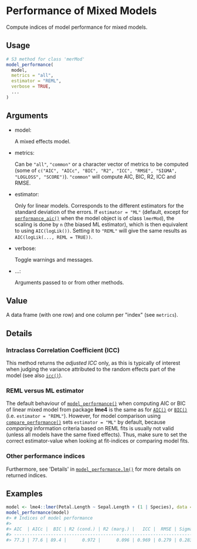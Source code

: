 # Performance of Mixed Models

Compute indices of model performance for mixed models.

## Usage

``` r
# S3 method for class 'merMod'
model_performance(
  model,
  metrics = "all",
  estimator = "REML",
  verbose = TRUE,
  ...
)
```

## Arguments

- model:

  A mixed effects model.

- metrics:

  Can be `"all"`, `"common"` or a character vector of metrics to be
  computed (some of
  `c("AIC", "AICc", "BIC", "R2", "ICC", "RMSE", "SIGMA", "LOGLOSS", "SCORE")`).
  `"common"` will compute AIC, BIC, R2, ICC and RMSE.

- estimator:

  Only for linear models. Corresponds to the different estimators for
  the standard deviation of the errors. If `estimator = "ML"` (default,
  except for
  [`performance_aic()`](https://easystats.github.io/performance/reference/performance_aicc.md)
  when the model object is of class `lmerMod`), the scaling is done by
  `n` (the biased ML estimator), which is then equivalent to using
  `AIC(logLik())`. Setting it to `"REML"` will give the same results as
  `AIC(logLik(..., REML = TRUE))`.

- verbose:

  Toggle warnings and messages.

- ...:

  Arguments passed to or from other methods.

## Value

A data frame (with one row) and one column per "index" (see `metrics`).

## Details

### Intraclass Correlation Coefficient (ICC)

This method returns the *adjusted ICC* only, as this is typically of
interest when judging the variance attributed to the random effects part
of the model (see also
[`icc()`](https://easystats.github.io/performance/reference/icc.md)).

### REML versus ML estimator

The default behaviour of
[`model_performance()`](https://easystats.github.io/performance/reference/model_performance.md)
when computing AIC or BIC of linear mixed model from package **lme4** is
the same as for [`AIC()`](https://rdrr.io/r/stats/AIC.html) or
[`BIC()`](https://rdrr.io/r/stats/AIC.html) (i.e. `estimator = "REML"`).
However, for model comparison using
[`compare_performance()`](https://easystats.github.io/performance/reference/compare_performance.md)
sets `estimator = "ML"` by default, because *comparing* information
criteria based on REML fits is usually not valid (unless all models have
the same fixed effects). Thus, make sure to set the correct
estimator-value when looking at fit-indices or comparing model fits.

### Other performance indices

Furthermore, see 'Details' in
[`model_performance.lm()`](https://easystats.github.io/performance/reference/model_performance.lm.md)
for more details on returned indices.

## Examples

``` r
model <- lme4::lmer(Petal.Length ~ Sepal.Length + (1 | Species), data = iris)
model_performance(model)
#> # Indices of model performance
#> 
#> AIC  | AICc |  BIC | R2 (cond.) | R2 (marg.) |   ICC |  RMSE | Sigma
#> --------------------------------------------------------------------
#> 77.3 | 77.6 | 89.4 |      0.972 |      0.096 | 0.969 | 0.279 | 0.283
```
